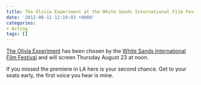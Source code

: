 ```yaml
---
title: The Olivia Experiment at the White Sands International Film Festival
date: '2012-08-11 12:19:03 +0000'
categories:
- Acting
tags: []
---
```


[The Olivia Experiment](http://www.theoliviaexperiment.com) has been chosen by
the [White Sands International Film Festival](http://www.wsiff.com) and will
screen Thursday August 23 at noon.

If you missed the premiere in LA here is your second chance. Get to your seats
early, the first voice you hear is mine.
